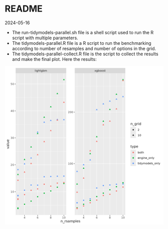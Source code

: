 README
================
2024-05-16

- The run-tidymodels-parallel.sh file is a shell script used to run the
  R script with multiple parameters.
- The tidymodels-parallel.R file is a R script to run the benchmarking
  according to number of resamples and number of options in the grid.
- The tidymodels-parallel-collect.R file is the script to collect the
  results and make the final plot. Here the results:

![](results.png)
